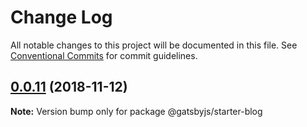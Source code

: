 # Change Log

All notable changes to this project will be documented in this file.
See [Conventional Commits](https://conventionalcommits.org) for commit guidelines.

## [0.0.11](https://github.com/gatsbyjs/gatsby-starter-blog/compare/@gatsbyjs/starter-blog@0.0.10...@gatsbyjs/starter-blog@0.0.11) (2018-11-12)

**Note:** Version bump only for package @gatsbyjs/starter-blog
